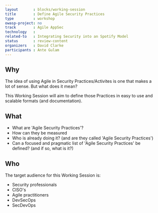 ```yaml
---
layout       : blocks/working-session
title        : Define Agile Security Practices
type         : workshop
owasp-project: no
track        : Agile AppSec
technology   :
related-to   : Integrating Security into an Spotify Model
status       : review-content
organizers   : David Clarke
participants : Ante Gulam
---
```


## Why

The idea of using Agile in Security Practices/Activites is one that makes a lot of sense. But what does it mean?

This Working Session will aim to define those Practices in easy to use and scalable formats (and documentation).

## What

 - What are 'Agile Security Practices'?
 - How can they be measured
 - Who is already doing it? (and are they called 'Agile Security Practices')
 - Can a focused and pragmatic list of 'Agile Security Practices' be defined? (and if so, what is it?)

## Who

The target audience for this Working Session is:

- Security professionals
- CISO's
- Agile practitioners
- DevSecOps
- SecDevOps